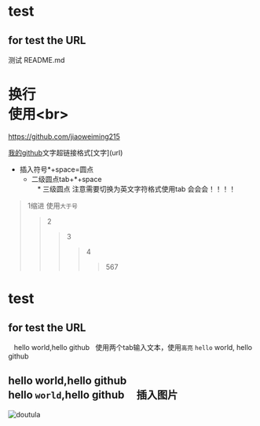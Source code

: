 # test
## for test the URL
测试 README.md<br>
# 换行<br>使用\<br>
https://github.com/jiaoweiming215

[我的github](https://github.com/jiaoweiming215"悬停显示")文字超链接格式[文字](url)

* 插入符号*+space=圆点
  * 二级圆点tab+*+space  
    * 三级圆点 注意需要切换为英文字符格式使用tab
会会会！！！！
>1缩进 使用`大于号`
>>2
>>>3
>>>>4
>>>>>567


test
===
for test the URL
---
    hello world,hello github   使用两个tab输入文本，使用`高亮`
    `hello` world,
    hello github 
    
hello world,hello github<br>
    hello `world`,hello github
     
插入图片
---

![doutula](http://ww1.sinaimg.cn/large/9150e4e5ly1fmz6mdej1ng206o06oags.gif)   
